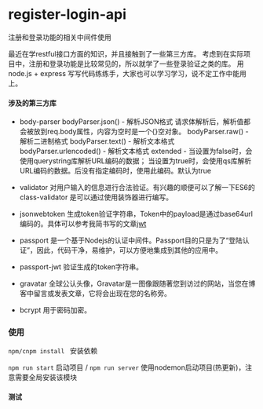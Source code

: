 # register-login-api
注册和登录功能的相关中间件使用

最近在学restful接口方面的知识，并且接触到了一些第三方库。
考虑到在实际项目中，注册和登录功能是比较常见的，所以就学了一些登录验证之类的库。
用 node.js + express 写写代码练练手，大家也可以学习学习，说不定工作中能用上。

#### 涉及的第三方库

- body-parser	bodyParser.json() - 解析JSON格式  请求体解析后，解析值都会被放到req.body属性，内容为空时是一个{}空对象。
		        bodyParser.raw() - 解析二进制格式
		        bodyParser.text() - 解析文本格式
		        bodyParser.urlencoded() - 解析文本格式	extended - 当设置为false时，会使用querystring库解析URL编码的数据；
            当设置为true时，会使用qs库解析URL编码的数据。后没有指定编码时，使用此编码。默认为true
            
- validator 对用户输入的信息进行合法验证。有兴趣的顺便可以了解一下ES6的 class-validator 是可以通过使用装饰器进行编写。

- jsonwebtoken 生成token验证字符串，Token中的payload是通过base64url编码的。具体可以参考我简书写的文章[jwt](https://www.jianshu.com/p/f7e7b056f43d)

- passport 是一个基于Nodejs的认证中间件。Passport目的只是为了“登陆认证”，因此，代码干净，易维护，可以方便地集成到其他的应用中。

- passport-jwt 验证生成的token字符串。

- gravatar 全球公认头像，Gravatar是一图像跟随著您到访过的网站，当您在博客中留言或发表文章，它将会出现在您的名称旁。

- bcrypt 用于密码加密。

### 使用


`npm/cnpm install ` 安装依赖

`npm run start`	  启动项目  /  `npm run server` 使用nodemon启动项目(热更新)，注意需要全局安装该模块

#### 测试
